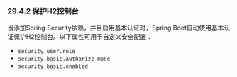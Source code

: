 ### 29.4.2 保护H2控制台
当添加Spring Security依赖，并且启用基本认证时，Spring Boot自动使用基本认证保护H2控制台。以下属性可用于自定义安全配置：

* `security.user.role`
* `security.basic.authorize-mode`
* `security.basic.enabled`
